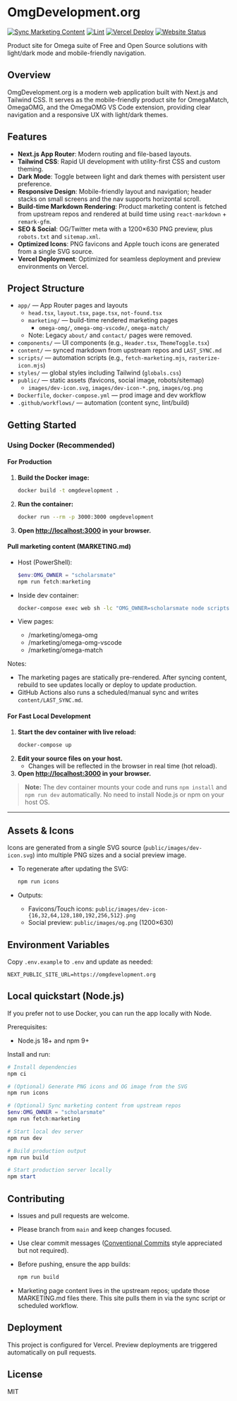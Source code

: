 # OmgDevelopment.org

[![Sync Marketing Content](https://github.com/scholarsmate/omgdevelopment.org/actions/workflows/sync-marketing.yml/badge.svg)](https://github.com/scholarsmate/omgdevelopment.org/actions/workflows/sync-marketing.yml)
[![Lint](https://github.com/scholarsmate/omgdevelopment.org/actions/workflows/lint.yml/badge.svg)](https://github.com/scholarsmate/omgdevelopment.org/actions/workflows/lint.yml)
[![Vercel Deploy](https://img.shields.io/github/deployments/scholarsmate/omgdevelopment.org/Production?label=vercel&logo=vercel&logoColor=white)](https://github.com/scholarsmate/omgdevelopment.org/deployments)
[![Website Status](https://img.shields.io/website?url=https%3A%2F%2Fomgdevelopment.org&label=omgdevelopment.org&logo=vercel&logoColor=white)](https://omgdevelopment.org)

Product site for Omega suite of Free and Open Source solutions with light/dark mode and mobile-friendly navigation.

## Overview
OmgDevelopment.org is a modern web application built with Next.js and Tailwind CSS. It serves as the mobile-friendly product site for OmegaMatch, OmegaOMG, and the OmegaOMG VS Code extension, providing clear navigation and a responsive UX with light/dark themes.

## Features
- **Next.js App Router**: Modern routing and file-based layouts.
- **Tailwind CSS**: Rapid UI development with utility-first CSS and custom theming.
- **Dark Mode**: Toggle between light and dark themes with persistent user preference.
- **Responsive Design**: Mobile-friendly layout and navigation; header stacks on small screens and the nav supports horizontal scroll.
- **Build-time Markdown Rendering**: Product marketing content is fetched from upstream repos and rendered at build time using `react-markdown` + `remark-gfm`.
- **SEO & Social**: OG/Twitter meta with a 1200×630 PNG preview, plus `robots.txt` and `sitemap.xml`.
- **Optimized Icons**: PNG favicons and Apple touch icons are generated from a single SVG source.
- **Vercel Deployment**: Optimized for seamless deployment and preview environments on Vercel.

## Project Structure
- `app/` — App Router pages and layouts
   - `head.tsx`, `layout.tsx`, `page.tsx`, `not-found.tsx`
   - `marketing/` — build-time rendered marketing pages
      - `omega-omg/`, `omega-omg-vscode/`, `omega-match/`
   - Note: Legacy `about/` and `contact/` pages were removed.
- `components/` — UI components (e.g., `Header.tsx`, `ThemeToggle.tsx`)
- `content/` — synced markdown from upstream repos and `LAST_SYNC.md`
- `scripts/` — automation scripts (e.g., `fetch-marketing.mjs`, `rasterize-icon.mjs`)
- `styles/` — global styles including Tailwind (`globals.css`)
- `public/` — static assets (favicons, social image, robots/sitemap)
   - `images/dev-icon.svg`, `images/dev-icon-*.png`, `images/og.png`
- `Dockerfile`, `docker-compose.yml` — prod image and dev workflow
- `.github/workflows/` — automation (content sync, lint/build)

## Getting Started

### Using Docker (Recommended)

#### For Production
1. **Build the Docker image:**
   ```sh
   docker build -t omgdevelopment .
   ```
2. **Run the container:**
   ```sh
   docker run --rm -p 3000:3000 omgdevelopment
   ```
3. **Open [http://localhost:3000](http://localhost:3000) in your browser.**

#### Pull marketing content (MARKETING.md)
- Host (PowerShell):
   ```powershell
   $env:OMG_OWNER = "scholarsmate"
   npm run fetch:marketing
   ```
- Inside dev container:
   ```sh
   docker-compose exec web sh -lc "OMG_OWNER=scholarsmate node scripts/fetch-marketing.mjs"
   ```

- View pages:
   - /marketing/omega-omg
   - /marketing/omega-omg-vscode
   - /marketing/omega-match

Notes:
- The marketing pages are statically pre-rendered. After syncing content, rebuild to see updates locally or deploy to update production.
- GitHub Actions also runs a scheduled/manual sync and writes `content/LAST_SYNC.md`.

#### For Fast Local Development
1. **Start the dev container with live reload:**
   ```sh
   docker-compose up
   ```
2. **Edit your source files on your host.**
   - Changes will be reflected in the browser in real time (hot reload).
3. **Open [http://localhost:3000](http://localhost:3000) in your browser.**

> **Note:** The dev container mounts your code and runs `npm install` and `npm run dev` automatically. No need to install Node.js or npm on your host OS.

---


## Assets & Icons
Icons are generated from a single SVG source (`public/images/dev-icon.svg`) into multiple PNG sizes and a social preview image.

- To regenerate after updating the SVG:

   ```powershell
   npm run icons
   ```

- Outputs:
   - Favicons/Touch icons: `public/images/dev-icon-{16,32,64,128,180,192,256,512}.png`
   - Social preview: `public/images/og.png` (1200×630)


## Environment Variables
Copy `.env.example` to `.env` and update as needed:
```
NEXT_PUBLIC_SITE_URL=https://omgdevelopment.org
```

   ## Local quickstart (Node.js)
   If you prefer not to use Docker, you can run the app locally with Node.

   Prerequisites:
   - Node.js 18+ and npm 9+

   Install and run:

   ```powershell
   # Install dependencies
   npm ci

   # (Optional) Generate PNG icons and OG image from the SVG
   npm run icons

   # (Optional) Sync marketing content from upstream repos
   $env:OMG_OWNER = "scholarsmate"
   npm run fetch:marketing

   # Start local dev server
   npm run dev

   # Build production output
   npm run build

   # Start production server locally
   npm start
   ```

   ## Contributing
   - Issues and pull requests are welcome.
   - Please branch from `main` and keep changes focused.
   - Use clear commit messages ([Conventional Commits](https://www.conventionalcommits.org/) style appreciated but not required).
   - Before pushing, ensure the app builds:

      ```powershell
      npm run build
      ```

   - Marketing page content lives in the upstream repos; update those MARKETING.md files there. This site pulls them in via the sync script or scheduled workflow.

## Deployment
This project is configured for Vercel. Preview deployments are triggered automatically on pull requests.

## License
MIT